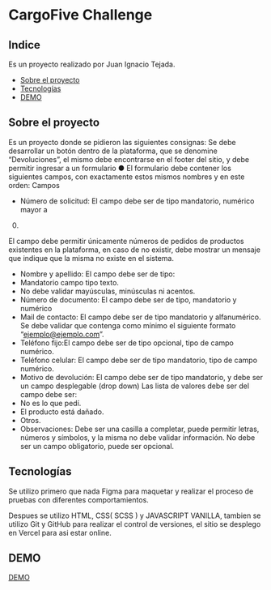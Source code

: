# CargoFive Challenge

## Indice
Es un proyecto realizado por Juan Ignacio Tejada.
- [Sobre el proyecto](#about)
- [Tecnologías](#tecno)
- [DEMO](#DEMO)


## Sobre el proyecto <a name = "about"></a>

Es un proyecto donde se pidieron las siguientes consignas: 
 Se debe desarrollar un botón dentro de la plataforma, que se denomine
“Devoluciones”, el mismo debe encontrarse en el footer del sitio, y debe permitir
ingresar a un formulario
● El formulario debe contener los siguientes campos, con exactamente estos
mismos nombres y en este orden:
Campos
- Número de solicitud: El campo debe ser de tipo mandatorio, numérico mayor a
0.
El campo debe permitir únicamente números de pedidos de productos existentes
en la plataforma, en caso de no existir, debe mostrar un mensaje que indique que
la misma no existe en el sistema.
- Nombre y apellido: El campo debe ser de tipo:
- Mandatorio campo tipo texto.
- No debe validar mayúsculas, minúsculas ni acentos.
- Número de documento: El campo debe ser de tipo, mandatorio y numérico
- Mail de contacto: El campo debe ser de tipo mandatorio y alfanumérico. Se
debe validar que contenga como mínimo el siguiente formato
“ejemplo@ejemplo.com”.
- Teléfono fijo:El campo debe ser de tipo opcional, tipo de campo numérico.
- Teléfono celular: El campo debe ser de tipo mandatorio, tipo de campo
numérico.
- Motivo de devolución: El campo debe ser de tipo mandatorio, y debe ser un
campo desplegable (drop down)
Las lista de valores debe ser del campo debe ser:
- No es lo que pedí.
- El producto está dañado.
- Otros.
- Observaciones: Debe ser una casilla a completar, puede permitir letras,
números y símbolos, y la misma no debe validar información.
No debe ser un campo obligatorio, puede ser opcional.



## Tecnologías <a name = "tecno"></a>

Se utilizo primero que nada Figma para maquetar y realizar el proceso de pruebas con diferentes comportamientos.

Despues se utilizo HTML, CSS( SCSS ) y JAVASCRIPT VANILLA, tambien se utilizo Git y GitHub para realizar el control de versiones, 
el sitio se desplego en Vercel para asi estar online.


## DEMO <a name = "DEMO"></a>

<a href="https://cargo-five.vercel.app/" target="_blank">DEMO</a>
